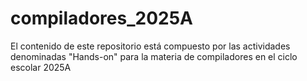 # compiladores_2025A
El contenido de este repositorio está compuesto por las actividades denominadas "Hands-on" para la materia de compiladores en el ciclo escolar 2025A
